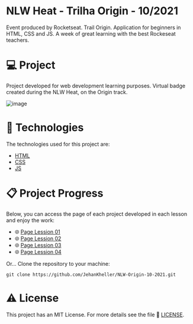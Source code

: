 # NLW Heat - Trilha Origin - 10/2021
Event produced by Rocketseat. Trail Origin.
Application for beginners in HTML, CSS and JS. A week of great learning with the best Rockeseat teachers.

# 💻 Project
Project developed for web development learning purposes. Virtual badge created during the NLW Heat, on the Origin track.

![image](https://user-images.githubusercontent.com/5993224/138517358-ad741af4-9c84-4111-a56f-7f1124d87ef0.png)

# 📝 Technologies
The technologies used for this project are:

- [HTML](https://developer.mozilla.org/en-US/docs/Web/HTML)
- [CSS](https://developer.mozilla.org/en-US/docs/Web/CSS)
- [JS](https://developer.mozilla.org/en-US/docs/Web/JavaScript)

# 📋 Project Progress
Below, you can access the page of each project developed in each lesson and enjoy the work:

- 🌐 [Page Lession 01](https://jehankheller.github.io/NLW-Origin-10-2021/Lession-01/)
- 🌐 [Page Lession 02](https://jehankheller.github.io/NLW-Origin-10-2021/Lession-02/)
- 🌐 [Page Lession 03](https://jehankheller.github.io/NLW-Origin-10-2021/Lession-03/)
- 🌐 [Page Lession 04](https://jehankheller.github.io/NLW-Origin-10-2021/Lession-04/)

Or...
Clone the repository to your machine:
```
git clone https://github.com/JehanKheller/NLW-Origin-10-2021.git
```

# ⚠️ License

This project has an MIT License.
For more details see the file 🧾 [LICENSE](https://github.com/JehanKheller/NLW-Origin-10-2021/blob/main/LICENSE.txt).
